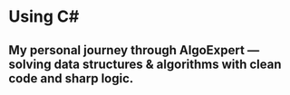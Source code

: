 # Using C#
## My personal journey through AlgoExpert — solving data structures &amp; algorithms with clean code and sharp logic.
